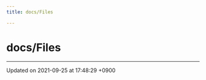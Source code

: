```yaml
---
title: docs/Files

---
```


# docs/Files








-------------------------------

Updated on 2021-09-25 at 17:48:29 +0900
